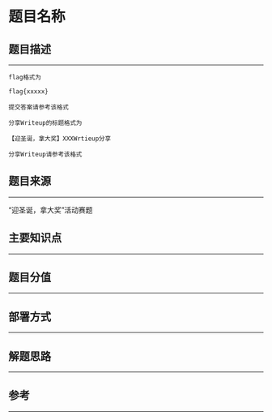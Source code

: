 # 题目名称

## 题目描述
---
```
flag格式为

flag{xxxxx}

提交答案请参考该格式

分享Writeup的标题格式为

【迎圣诞，拿大奖】XXXWrtieup分享

分享Writeup请参考该格式
```

## 题目来源
---
“迎圣诞，拿大奖”活动赛题

## 主要知识点
---


## 题目分值
---


## 部署方式
---


## 解题思路
---


## 参考
---
